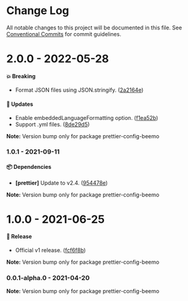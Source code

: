 # Change Log

All notable changes to this project will be documented in this file.
See [Conventional Commits](https://conventionalcommits.org) for commit guidelines.

# 2.0.0 - 2022-05-28

#### 💥 Breaking

- Format JSON files using JSON.stringify. ([2a2164e](https://github.com/beemojs/dev/commit/2a2164e))

#### 🚀 Updates

- Enable embeddedLanguageFormatting option. ([f1ea52b](https://github.com/beemojs/dev/commit/f1ea52b))
- Support .yml files. ([8de29d5](https://github.com/beemojs/dev/commit/8de29d5))

**Note:** Version bump only for package prettier-config-beemo





### 1.0.1 - 2021-09-11

#### 📦 Dependencies

- **[prettier]** Update to v2.4. ([954478e](https://github.com/beemojs/dev/commit/954478e))

**Note:** Version bump only for package prettier-config-beemo





# 1.0.0 - 2021-06-25

#### 🎉 Release

- Official v1 release. ([fcf6f8b](https://github.com/beemojs/dev/commit/fcf6f8b))

**Note:** Version bump only for package prettier-config-beemo





### 0.0.1-alpha.0 - 2021-04-20

**Note:** Version bump only for package prettier-config-beemo

